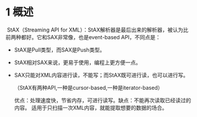 # 1 概述

​	StAX（Streaming API for XML）：StAX解析器是最后出来的解析器，被认为比前两种都好。它和SAX非常像，也是event-based API，不同点是：

* StAX是Pull类型，而SAX是Push类型。
* StAX相对SAX来说，更易于使用，编程上更方便一点。
* SAX只能对XML内容进行读，不能写；而StAX既可进行读，也可以进行写。

   （StAX有两种API,一种是cursor-based,一种是iterator-based）

  	优点：处理速度快，节省内存，可进行读写。缺点：不能再次读取已经读过的内容。 适用于只扫描一次XML内容，就能提取想要的数据的场合。
